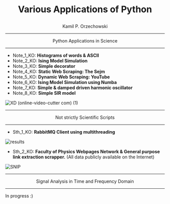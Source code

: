 <p align = "center" style="font-size:200%;">
<b>Various Applications of Python</b></p>
<p align = "center">Kamil P. Orzechowski</p>

---
<p align = "center">Python Applications in Science<p>

---
- Note_1_KO: <b> Histograms of words & ASCII </b>
- Note_2_KO: <b> Ising Model Simulation </b> 
- Note_3_KO: <b> Simple decorator </b>
- Note_4_KO: <b> Static Web Scraping: The Sejm</b>
- Note_5_KO: <b> Dynamic Web Scraping: YouTube</b>
- Note_6_KO: <b> Ising Model Simulation using Numba</b>
- Note_7_KO: <b> Simple & damped driven harmonic oscillator</b>
- Note_8_KO: <b> Simple SIR model</b>

![XD (online-video-cutter com) (1)](https://user-images.githubusercontent.com/62968263/205518639-8654ba38-0b0f-4d65-aab3-349b52d2020d.gif)

---
<p align = "center">Not strictly Scientific Scripts<p>

---

- Sth_1_KO: <b> RabbitMQ Client using multithreading</b>

![results](https://user-images.githubusercontent.com/62968263/208324140-b0535563-ca67-433f-aad0-e9567eb911b5.PNG)

- Sth_2_KO: <b> Faculty of Physics Webpages Network & General purpose link extraction scrapper.</b> (All data publicly available on the Internet) 

![SNIP](https://user-images.githubusercontent.com/62968263/211036063-ab822c3a-fc41-4afc-a28d-721db11bea3e.PNG)

---
<p align = "center">Signal Analysis in Time and Frequency Domain<p>

---
In progress :)

